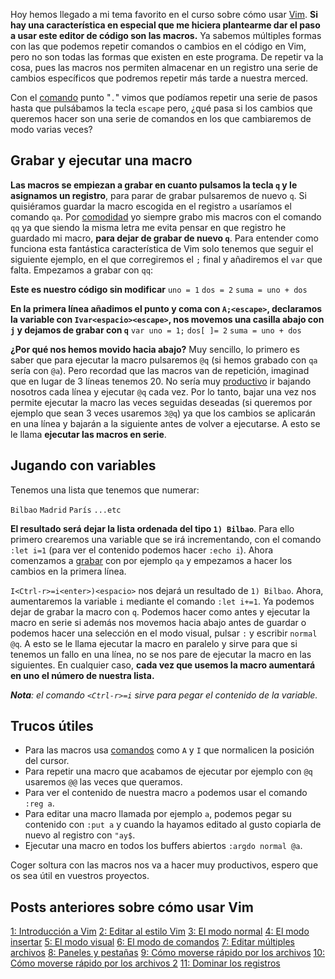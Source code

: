 Hoy hemos llegado a mi tema favorito en el curso sobre cómo usar [Vim](http://bitelia.com/tag/vim). **Si hay una característica en especial que me hiciera plantearme dar el paso a usar este editor de código son las macros.** Ya sabemos múltiples formas con las que podemos repetir comandos o cambios en el código en Vim, pero no son todas las formas que existen en este programa. De repetir va la cosa, pues las macros nos permiten almacenar en un registro una serie de cambios específicos que podremos repetir más tarde a nuestra merced.

Con el [comando](http://bitelia.com/2014/11/bro-pages) punto "`.`" vimos que podíamos repetir una serie de pasos hasta que pulsábamos la tecla `escape` pero, ¿qué pasa si los cambios que queremos hacer son una serie de comandos en los que cambiaremos de modo varias veces?

## Grabar y ejecutar una macro

**Las macros se empiezan a grabar en cuanto pulsamos la tecla `q` y le asignamos un registro**, para parar de grabar pulsaremos de nuevo `q`. Si quisiéramos guardar la macro escogida en el registro `a` usaríamos el comando `qa`. Por [comodidad](http://bitelia.com/2014/11/fondo-pantalla-y-productividad) yo siempre grabo mis macros con el comando `qq` ya que siendo la misma letra me evita pensar en que registro he guardado mi macro, **para dejar de grabar de nuevo `q`**. Para entender como funciona esta fantástica característica de Vim solo tenemos que seguir el siguiente ejemplo, en el que corregiremos el `;` final y añadiremos el `var` que falta. Empezamos a grabar con `qq`:

**Este es nuestro código sin modificar**
`uno = 1`
`dos = 2` 
`suma = uno + dos`

**En la primera línea añadimos el punto y coma con `A;<escape>`, declaramos la variable con `Ivar<espacio><escape>`, nos movemos una casilla abajo con `j` y dejamos de grabar con `q`**
`var uno = 1;`
`dos[ ]= 2` 
`suma = uno + dos`

**¿Por qué nos hemos movido hacia abajo?** Muy sencillo, lo primero es saber que para ejecutar la macro pulsaremos `@q` (si hemos grabado con `qa` sería con `@a`). Pero recordad que las macros van de repetición, imaginad que en lugar de 3 líneas tenemos 20. No sería muy [productivo](http://bitelia.com/productividad) ir bajando nosotros cada línea y ejecutar `@q` cada vez. Por lo tanto, bajar una vez nos permite ejecutar la macro las veces seguidas deseadas (si queremos por ejemplo que sean 3 veces usaremos `3@q`) ya que los cambios se aplicarán en una línea y bajarán a la siguiente antes de volver a ejecutarse. A esto se le llama **ejecutar las macros en serie**. 

## Jugando con variables

Tenemos una lista que tenemos que numerar:

`Bilbao`
`Madrid`
`París`
`...etc`

**El resultado será dejar la lista ordenada del tipo  `1) Bilbao`**. Para ello primero crearemos una variable que se irá incrementando, con el comando `:let i=1` (para ver el contenido podemos hacer `:echo i`). Ahora comenzamos a [grabar](http://bitelia.com/2014/09/asciinema) con por ejemplo `qa` y empezamos a hacer los cambios en la primera línea.

`I<Ctrl-r>=i<enter>)<espacio>` nos dejará un resultado de `1) Bilbao`. Ahora, aumentaremos la variable `i` mediante el comando `:let i+=1`. Ya podemos dejar de grabar la macro con `q`. Podemos hacer como antes y ejecutar la macro en serie si además nos movemos hacia abajo antes de guardar o podemos hacer una selección en el modo visual, pulsar `:` y escribir `normal @q`. A esto se le llama ejecutar la macro en paralelo y sirve para que si tenemos un fallo en una línea, no se nos pare de ejecutar la macro en las siguientes. En cualquier caso, **cada vez que usemos la macro aumentará en uno el número de nuestra lista.**

***Nota**: el comando `<Ctrl-r>=i` sirve para pegar el contenido de la variable.* 

## Trucos útiles

+ Para las macros usa [comandos](http://bitelia.com/2014/04/comandos-basicos-terminal) como `A` y `I` que normalicen la posición del cursor.
+ Para repetir una macro que acabamos de ejecutar por ejemplo con `@q` usaremos `@@` las veces que queramos.
+ Para ver el contenido de nuestra macro `a` podemos usar el comando `:reg a`.
+ Para editar una macro llamada por ejemplo `a`, podemos pegar su contenido con `:put a` y cuando la hayamos editado al gusto copiarla de nuevo al registro con `"ay$`.
+ Ejecutar una macro en todos los buffers abiertos `:argdo normal @a`.

Coger soltura con las macros nos va a hacer muy productivos, espero que os sea útil en vuestros proyectos.

## Posts anteriores sobre cómo usar Vim

[1: Introducción a Vim](http://bitelia.com/2014/09/como-usar-vim-1-introduccion-a-vim)
[2: Editar al estilo Vim](http://bitelia.com/2014/09/como-usar-vim-cero-2)
[3: El modo normal](http://bitelia.com/2014/09/como-usar-vim-3)
[4: El modo insertar](http://bitelia.com/2014/10/como-usar-vim-4)
[5: El modo visual](http://bitelia.com/2014/10/como-usar-vim-5)
[6: El modo de comandos](http://bitelia.com/2014/10/como-usar-vim-6)
[7: Editar múltiples archivos](http://bitelia.com/2014/10/como-usar-vim-7)
[8: Paneles y pestañas](http://bitelia.com/2014/11/como-usar-vim-8)
[9: Cómo moverse rápido por los archivos](http://bitelia.com/2014/11/como-usar-vim-9)
[10: Cómo moverse rápido por los archivos 2](http://bitelia.com/2014/11/como-usar-vim-10)
[11: Dominar los registros](http://bitelia.com/2014/11/como-usar-vim-11)
